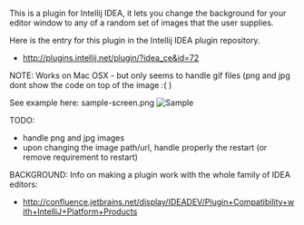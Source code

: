 This is a plugin for Intellij IDEA, it lets you change the background for your editor window to any of a random set of images that the user supplies.

Here is the entry for this plugin in the Intellij IDEA plugin repository.

- http://plugins.intellij.net/plugin/?idea_ce&id=72

NOTE:
Works on Mac OSX - but only seems to handle gif files (png and jpg dont show the code on top of the image :( )

See example here:  sample-screen.png
![Sample](https://github.com/kimptoc/Intellij-IDEA-Plugin-Background-Image/raw/master/sample-screen.png "Sample")

TODO:
- handle png and jpg images
- upon changing the image path/url, handle properly the restart (or remove requirement to restart)

BACKGROUND:
Info on making a plugin work with the whole family of IDEA editors:

- http://confluence.jetbrains.net/display/IDEADEV/Plugin+Compatibility+with+IntelliJ+Platform+Products

